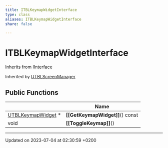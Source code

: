 ```yaml
---
title: ITBLKeymapWidgetInterface
type: class
aliases: ITBLKeymapWidgetInterface
share: false

---
```


# ITBLKeymapWidgetInterface





Inherits from IInterface

Inherited by [UTBLScreenManager](/docs/SDK/Source/Classes/classUTBLScreenManager.md)

## Public Functions

|                | Name           |
| -------------- | -------------- |
| [UTBLKeymapWidget](/docs/SDK/Source/Classes/classUTBLKeymapWidget.md) * | **[[GetKeymapWidget]]**() const |
| void | **[[ToggleKeymap]]**() |

-------------------------------

Updated on 2023-07-04 at 02:30:59 +0200